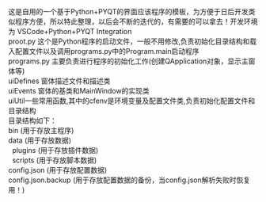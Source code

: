 这是自用的一个基于Python+PYQT的界面应该程序的模板，为方便于日后开发类似程序方便，所以特此整理，以后会不断的迭代的，有需要的可以拿去！开发环境为 VSCode+Python+PYQT Integration<br>
proot.py 这个是Python程序的启动文件，一般不用修改,负责初始化目录结构和载入配置文件以及调用programs.py中的Program.main启动程序<br>
programs.py 主要负责进行程序的初始化工作(创建QApplication对象，显示主窗体等)<br>
uiDefines 窗体描述文件和描述类<br>
uiEvents 窗体的基类和MainWindow的实现类<br>
uiUtil一些常用函数,其中的cfenv是环境变量及配置文件类,负责初始化配置文件和目录结构<br>
目录结构如下： <br>
bin (用于存放主程序) <br>
data (用于存放数据)<br>
&nbsp;&nbsp;plugins (用于存放插件数据) <br>
&nbsp;&nbsp;scripts (用于存放脚本数据) <br>
config.json (用于存放配置数据) <br>
config.json.backup (用于存放配置数据的备份，当config.json解析失败时恢复用！)<br>
